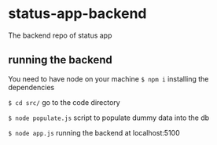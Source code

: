 # status-app-backend
The backend repo of status app

## running the backend
You need to have node on your machine
`$ npm i` installing the dependencies

`$ cd src/` go to the code directory

`$ node populate.js` script to populate dummy data into the db

`$ node app.js` running the backend at localhost:5100

